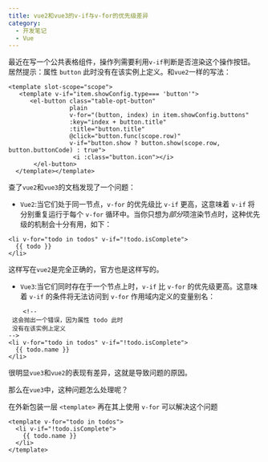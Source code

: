 ```yaml
---
title: vue2和vue3的v-if与v-for的优先级差异
category:
  - 开发笔记
  - Vue
---
```


最近在写一个公共表格组件，操作列需要利用`v-if`判断是否渲染这个操作按钮。居然提示：属性 `button` 此时没有在该实例上定义。和`vue2`一样的写法：

```vue
<template slot-scope="scope">
   <template v-if="item.showConfig.type=== 'button'">
      <el-button class="table-opt-button" 
                 plain 
                 v-for="(button, index) in item.showConfig.buttons" 
                 :key="index + button.title"
                 :title="button.title" 
                 @click="button.func(scope.row)" 
                 v-if="button.show ? button.show(scope.row, button.buttonCode) : true">
                  <i :class="button.icon"></i>
       </el-button>
  </template></template>
```

查了`vue2`和`vue3`的文档发现了一个问题：

- `Vue2`:当它们处于同一节点，`v-for` 的优先级比 `v-if` 更高，这意味着 `v-if` 将分别重复运行于每个 `v-for` 循环中。当你只想为*部分*项渲染节点时，这种优先级的机制会十分有用，如下：

```vue
<li v-for="todo in todos" v-if="!todo.isComplete">
  {{ todo }}
</li>
```

这样写在`vue2`是完全正确的，官方也是这样写的。

- `Vue3`:当它们同时存在于一个节点上时，`v-if` 比 `v-for` 的优先级更高。这意味着 `v-if` 的条件将无法访问到 `v-for` 作用域内定义的变量别名：

```vue
	<!--
 这会抛出一个错误，因为属性 todo 此时
 没有在该实例上定义
-->
<li v-for="todo in todos" v-if="!todo.isComplete">
  {{ todo.name }}
</li>
```

很明显`vue3`和`vue2`的表现有差异，这就是导致问题的原因。

那么在`vue3`中，这种问题怎么处理呢？

在外新包装一层 `<template>` 再在其上使用 `v-for` 可以解决这个问题

```vue
<template v-for="todo in todos">
  <li v-if="!todo.isComplete">
    {{ todo.name }}
  </li>
</template>

```

